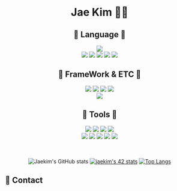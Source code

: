 <!--
### Hi there 👋
**jae-hwan-kim/jae-hwan-kim** is a ✨ _special_ ✨ repository because its `README.md` (this file) appears on your GitHub profile.

Here are some ideas to get you started:

- 🔭 I’m currently working on ...
- 🌱 I’m currently learning ...
- 👯 I’m looking to collaborate on ...
- 🤔 I’m looking for help with ...
- 💬 Ask me about ...
- 📫 How to reach me: ...
- 😄 Pronouns: ...
- ⚡ Fun fact: ...
사진
2. 자기소개 - Hi there! I'm Seongil. ~
3. 경력 - ~초졸, ~중졸, ~고졸, ~대학생, ~인턴, ~pnp
4. 자신의 sns - gmail, instagram, facebook, linkedin, twitter, blog  ... 등
5. 기술 스택
6. 기타 - github stats,... 등
-->
<div align = "center">
    
# Jae Kim 🏊‍♂️ 

 
## 🐯 Language 🐯 
<img src="https://img.shields.io/badge/C-A8B9CC?style=flat&logo=C&logoColor=white"/>
<br>
<img src="https://img.shields.io/badge/C++-00599C?style=flat&logo=C%2B%2B&logoColor=white"/>
<img src="https://img.shields.io/badge/HTML5-E34F26?style=flat&logo=HTML5&logoColor=white"/>
<img src="https://img.shields.io/badge/CSS3-1572B6?style=flat&logo=CSS3&logoColor=white"/>
<img src="https://img.shields.io/badge/JavaScript-F7DF1E?style=flat&logo=JavaScript&logoColor=white"/>
<img src="https://img.shields.io/badge/Dart-0175C2?style=flat&logo=Dart&logoColor=white"/>

## 🐯 FrameWork & ETC 🐯 
<img src="https://img.shields.io/badge/Arduino-00979D?style=flat&logo=Arduino&logoColor=white"/>
<img src="https://img.shields.io/badge/VScode-5C2D91?style=flat&logo=Visual Studio Code&logoColor=white"/>
<img src="https://img.shields.io/badge/Flutter-02569B?style=flat&logo=Flutter&logoColor=white"/>
<img src="https://img.shields.io/badge/Express-000000?style=flat&logo=Express&logoColor=white"/>
<br>
<img src="https://img.shields.io/badge/Node.js-339933?style=flat&logo=Node.js&logoColor=white"/>


## 🐯 Tools 🐯
<img src="https://img.shields.io/badge/Notion-000000?style=flat&logo=Notion&logoColor=white"/>
<img src="https://img.shields.io/badge/Confluence-0052CC?style=flat&logo=Confluence&logoColor=white"/>
<img src="https://img.shields.io/badge/Jira-0052CC?style=flat&logo=Jira Software&logoColor=white"/>
<img src="https://img.shields.io/badge/Sourcetree-0052CC?style=flat&logo=Sourcetree&logoColor=white"/>
<br>
<img src="https://img.shields.io/badge/GitHub-181717?style=flat&logo=GitHub&logoColor=white"/>
<img src="https://img.shields.io/badge/Figma-F24E1E?style=flat&logo=Figma&logoColor=white"/>
<img src="https://img.shields.io/badge/Slack-4A154B?style=flat&logo=Slack&logoColor=white"/>
<img src="https://img.shields.io/badge/Gather-caa6fe?style=flat&logo=Undertale&logoColor=white"/>
<img src="https://img.shields.io/badge/Discord-5865F2?style=flat&logo=Discord&logoColor=white"/>


<br>
<br>
<br>

![Jaekim's GitHub stats](https://github-readme-stats.vercel.app/api?username=jae-hwan-kim&theme=vue&show_icons=true)
[![jaekim's 42 stats](https://badge42.herokuapp.com/api/stats/jaekim?privacyEmail=true)](https://github.com/jae-hwan-kim/badge42)
[![Top Langs](https://github-readme-stats.vercel.app/api/top-langs/?username=jae-hwan-kim&layout=compact)](https://github.com/jae-hwan-kim/github-readme-stats)


</div>


## 📧 Contact


